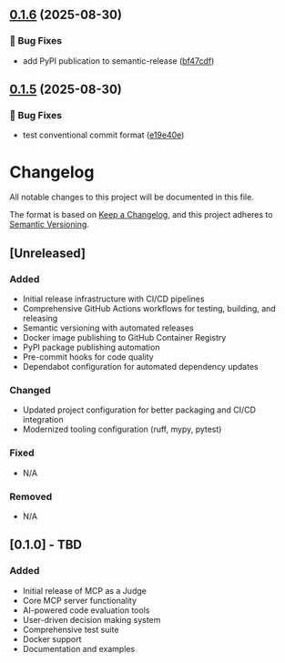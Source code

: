 ## [0.1.6](https://github.com/hepivax/mcp-as-a-judge/compare/v0.1.5...v0.1.6) (2025-08-30)

### 🐛 Bug Fixes

* add PyPI publication to semantic-release ([bf47cdf](https://github.com/hepivax/mcp-as-a-judge/commit/bf47cdf66b177839f3b1bb0137b6b4a0973e98e7))

## [0.1.5](https://github.com/hepivax/mcp-as-a-judge/compare/v0.1.4...v0.1.5) (2025-08-30)

### 🐛 Bug Fixes

* test conventional commit format ([e19e40e](https://github.com/hepivax/mcp-as-a-judge/commit/e19e40ede5b848f939a41391d06b54fcdeb680b1))

# Changelog

All notable changes to this project will be documented in this file.

The format is based on [Keep a Changelog](https://keepachangelog.com/en/1.0.0/),
and this project adheres to [Semantic Versioning](https://semver.org/spec/v2.0.0.html).

## [Unreleased]

### Added

- Initial release infrastructure with CI/CD pipelines
- Comprehensive GitHub Actions workflows for testing, building, and releasing
- Semantic versioning with automated releases
- Docker image publishing to GitHub Container Registry
- PyPI package publishing automation
- Pre-commit hooks for code quality
- Dependabot configuration for automated dependency updates

### Changed

- Updated project configuration for better packaging and CI/CD integration
- Modernized tooling configuration (ruff, mypy, pytest)

### Fixed

- N/A

### Removed

- N/A

## [0.1.0] - TBD

### Added

- Initial release of MCP as a Judge
- Core MCP server functionality
- AI-powered code evaluation tools
- User-driven decision making system
- Comprehensive test suite
- Docker support
- Documentation and examples

